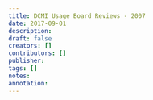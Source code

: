 ```yaml
---
title: DCMI Usage Board Reviews - 2007
date: 2017-09-01
description: 
draft: false
creators: []
contributors: []
publisher: 
tags: []
notes: 
annotation: 
---
```


